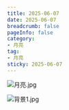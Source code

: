 ```yaml
---
title: 2025-06-07
date: 2025-06-07
breadcrumb: false
pageInfo: false
category:
- 月亮
tag:
- 月亮
sticky: 2025-06-07
---
```


![月亮.jpg](picture/%E6%9C%88%E4%BA%AE.jpg)

![背景1.jpg](picture/%E8%83%8C%E6%99%AF1.jpg)